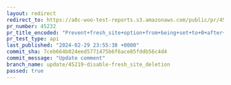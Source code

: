 ```yaml
---
layout: redirect
redirect_to: https://a8c-woo-test-reports.s3.amazonaws.com/public/pr/45232/api/index.html
pr_number: 45232
pr_title_encoded: "Prevent+fresh_site+option+from+being+set+to+0+after+WooCommerce+installation"
pr_test_type: api
last_published: "2024-02-29 23:55:38 +0000"
commit_sha: 7ceb664b024eed5771475b6f6ace85fddb56c4d4
commit_message: "Update comment"
branch_name: update/45219-disable-fresh_site_deletion
passed: true
---
```

